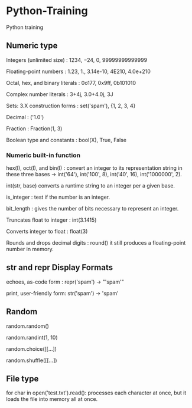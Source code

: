 # Python-Training
Python training

## Numeric type
Integers (unlimited size) : 1234, −24, 0, 99999999999999 

Floating-point numbers : 1.23, 1., 3.14e-10, 4E210, 4.0e+210

Octal, hex, and binary literals : 0o177, 0x9ff, 0b101010
 
Complex number literals : 3+4j, 3.0+4.0j, 3J

Sets: 3.X construction forms : set('spam'), {1, 2, 3, 4}

Decimal : ('1.0')

Fraction : Fraction(1, 3)

Boolean type and constants : bool(X), True, False

### Numeric built-in function

hex(I), oct(I), and bin(I) : convert an integer to its representation string in these three bases -> int('64'), int('100', 8), int('40', 16), int('1000000', 2).

int(str, base) converts a runtime string to an integer per a given base.

is_integer : test if the number is an integer.

bit_length : gives the number of bits necessary to represent an integer.

Truncates float to integer : int(3.1415)

Converts integer to float : float(3)

Rounds and drops decimal digits : round() it still produces a floating-point number in memory.

## str and repr Display Formats

echoes, as-code form : repr('spam') -> "'spam'" 

print, user-friendly form: str('spam') -> 'spam'

## Random

random.random()

random.randint(1, 10)

random.choice([[...])

random.shuffle([[...])

## File type

for char in open('test.txt').read(): processes each character at once, but it loads the file into memory all at
once. 



